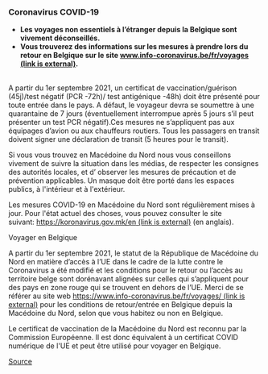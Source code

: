 ### **Coronavirus COVID-19**

*   **Les voyages non essentiels à l’étranger depuis la Belgique sont vivement déconseillés.**
*   **Vous trouverez des informations sur les mesures à prendre lors du retour en Belgique sur le site [www.info-coronavirus.be/fr/voyages (link is external)](http://www.info-coronavirus.be/fr/voyages).**  
     

A partir du 1er septembre 2021, un certificat de vaccination/guérison (45j)/test négatif (PCR -72h)/ test antigénique -48h) doit être présenté pour toute entrée dans le pays. A défaut, le voyageur devra se soumettre à une quarantaine de 7 jours (éventuellement interrompue après 5 jours s’il peut présenter un test PCR négatif).Ces mesures ne s’appliquent pas aux équipages d’avion ou aux chauffeurs routiers. Tous les passagers en transit doivent signer une déclaration de transit (5 heures pour le transit).

Si vous vous trouvez en Macédoine du Nord nous vous conseillons vivement de suivre la situation dans les médias, de respecter les consignes des autorités locales, et d’ observer les mesures de précaution et de prévention applicables. Un masque doit être porté dans les espaces publics, à l'intérieur et à l'extérieur.

Les mesures COVID-19 en Macédoine du Nord sont régulièrement mises à jour. Pour l'état actuel des choses, vous pouvez consulter le site suivant: [https://koronavirus.gov.mk/en (link is external)](https://koronavirus.gov.mk/en) (en anglais).

Voyager en Belgique

A partir du 1er septembre 2021, le statut de la République de Macédoine du Nord en matière d’accès à l’UE dans le cadre de la lutte contre le Coronavirus a été modifié et les conditions pour le retour ou l’accès au territoire belge sont dorénavant alignées sur celles qui s’appliquent pour des pays en zone rouge qui se trouvent en dehors de l’UE. Merci de se référer au site web [https://www.info-coronavirus.be/fr/voyages/ (link is external)](https://www.info-coronavirus.be/fr/voyages/) pour les conditions de retour/entrée en Belgique depuis la Macédoine du Nord, selon que vous habitez ou non en Belgique.

Le certificat de vaccination de la Macédoine du Nord est reconnu par la Commission Européenne. Il est donc équivalent à un certificat COVID numérique de l'UE et peut être utilisé pour voyager en Belgique. 

[Source](https://diplomatie.belgium.be/fr/Services/voyager_a_letranger/conseils_par_destination/macedoine_du_nord)